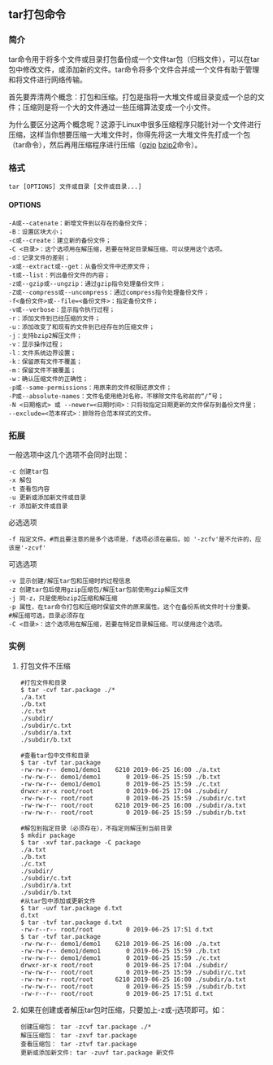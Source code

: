 ## tar打包命令

### 简介

tar命令用于将多个文件或目录打包备份成一个文件tar包（归档文件），可以在tar包中修改文件，或添加新的文件。tar命令将多个文件合并成一个文件有助于管理和将文件进行网络传输。

首先要弄清两个概念：打包和压缩。打包是指将一大堆文件或目录变成一个总的文件；压缩则是将一个大的文件通过一些压缩算法变成一个小文件。

为什么要区分这两个概念呢？这源于Linux中很多压缩程序只能针对一个文件进行压缩，这样当你想要压缩一大堆文件时，你得先将这一大堆文件先打成一个包（tar命令），然后再用压缩程序进行压缩（[gzip](http://man.linuxde.net/gzip) [bzip2](http://man.linuxde.net/bzip2)命令）。

### 格式

```shell
tar [OPTIONS] 文件或目录 [文件或目录...]
```

#### OPTIONS

```
-A或--catenate：新增文件到以存在的备份文件；
-B：设置区块大小；
-c或--create：建立新的备份文件；
-C <目录>：这个选项用在解压缩，若要在特定目录解压缩，可以使用这个选项。
-d：记录文件的差别；
-x或--extract或--get：从备份文件中还原文件；
-t或--list：列出备份文件的内容；
-z或--gzip或--ungzip：通过gzip指令处理备份文件；
-Z或--compress或--uncompress：通过compress指令处理备份文件；
-f<备份文件>或--file=<备份文件>：指定备份文件；
-v或--verbose：显示指令执行过程；
-r：添加文件到已经压缩的文件；
-u：添加改变了和现有的文件到已经存在的压缩文件；
-j：支持bzip2解压文件；
-v：显示操作过程；
-l：文件系统边界设置；
-k：保留原有文件不覆盖；
-m：保留文件不被覆盖；
-w：确认压缩文件的正确性；
-p或--same-permissions：用原来的文件权限还原文件；
-P或--absolute-names：文件名使用绝对名称，不移除文件名称前的“/”号；
-N <日期格式> 或 --newer=<日期时间>：只将较指定日期更新的文件保存到备份文件里；
--exclude=<范本样式>：排除符合范本样式的文件。
```

### 拓展

一般选项中这几个选项不会同时出现：

```shell
-c 创建tar包
-x 解包
-t 查看包内容
-u 更新或添加新文件或目录
-r 添加新文件或目录
```

必选选项

```shell
-f 指定文件。#而且要注意的是多个选项是，f选项必须在最后。如 '-zcfv'是不允许的，应该是'-zcvf'
```

可选选项

```shell
-v 显示创建/解压tar包和压缩时的过程信息
-z 创建tar包后使用gzip压缩包/解压tar包前使用gzip解压文件
-j 同-z，只是使用bzip2压缩和解压缩
-p 属性，在tar命令打包和压缩时保留文件的原来属性。这个在备份系统文件时十分重要。
#解压缩可选，目录必须存在
-C <目录>：这个选项用在解压缩，若要在特定目录解压缩，可以使用这个选项。
```



### 实例

1. 打包文件不压缩

   ```shell
   #打包文件和目录
   $ tar -cvf tar.package ./*
   ./a.txt
   ./b.txt
   ./c.txt
   ./subdir/
   ./subdir/c.txt
   ./subdir/a.txt
   ./subdir/b.txt
   
   #查看tar包中文件和目录
   $ tar -tvf tar.package 
   -rw-rw-r-- demo1/demo1    6210 2019-06-25 16:00 ./a.txt
   -rw-rw-r-- demo1/demo1       0 2019-06-25 15:59 ./b.txt
   -rw-rw-r-- demo1/demo1       0 2019-06-25 15:59 ./c.txt
   drwxr-xr-x root/root         0 2019-06-25 17:04 ./subdir/
   -rw-rw-r-- root/root         0 2019-06-25 15:59 ./subdir/c.txt
   -rw-rw-r-- root/root      6210 2019-06-25 16:00 ./subdir/a.txt
   -rw-rw-r-- root/root         0 2019-06-25 15:59 ./subdir/b.txt
   
   #解包到指定目录（必须存在），不指定则解压到当前目录
   $ mkdir package
   $ tar -xvf tar.package -C package
   ./a.txt
   ./b.txt
   ./c.txt
   ./subdir/
   ./subdir/c.txt
   ./subdir/a.txt
   ./subdir/b.txt
   #从tar包中添加或更新文件
   $ tar -uvf tar.package d.txt 
   d.txt
   $ tar -tvf tar.package d.txt 
   -rw-r--r-- root/root         0 2019-06-25 17:51 d.txt
   $ tar -tvf tar.package       
   -rw-rw-r-- demo1/demo1    6210 2019-06-25 16:00 ./a.txt
   -rw-rw-r-- demo1/demo1       0 2019-06-25 15:59 ./b.txt
   -rw-rw-r-- demo1/demo1       0 2019-06-25 15:59 ./c.txt
   drwxr-xr-x root/root         0 2019-06-25 17:04 ./subdir/
   -rw-rw-r-- root/root         0 2019-06-25 15:59 ./subdir/c.txt
   -rw-rw-r-- root/root      6210 2019-06-25 16:00 ./subdir/a.txt
   -rw-rw-r-- root/root         0 2019-06-25 15:59 ./subdir/b.txt
   -rw-r--r-- root/root         0 2019-06-25 17:51 d.txt
   ```

   

2. 如果在创建或者解压tar包时压缩，只要加上-z或-j选项即可。如：

   ```shell
   创建压缩包： tar -zcvf tar.package ./*
   解压压缩包： tar -zxvf tar.package
   查看压缩包： tar -ztvf tar.package 
   更新或添加新文件: tar -zuvf tar.package 新文件
   ```

   